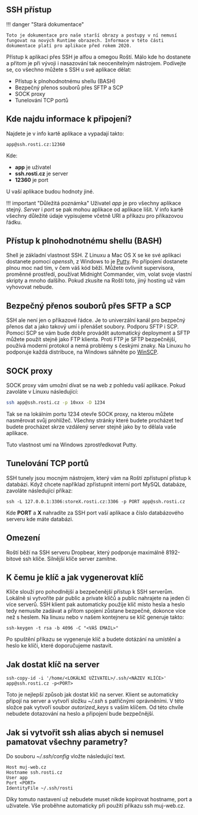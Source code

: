 ## SSH přístup

!!! danger "Stará dokumentace"

    Toto je dokumentace pro naše starší obrazy a postupy v ní nemusí fungovat na nových Runtime obrazech. Informace v této části dokumentace platí pro aplikace před rokem 2020.

Přístup k aplikaci přes SSH je alfou a omegou Roští. Málo kde ho dostanete a přitom je při vývoji i nasazování tak neocenitelným nástrojem. Podívejte se, co všechno můžete s SSH u své aplikace dělat:

- Přístup k plnohodnotnému shellu (BASH)
- Bezpečný přenos souborů přes SFTP a SCP
- SOCK proxy
- Tunelování TCP portů

## Kde najdu informace k připojení?

Najdete je v info kartě aplikace a vypadají takto:

    app@ssh.rosti.cz:12360

Kde:

* **app** je uživatel
* **ssh.rosti.cz** je server
* **12360** je port

U vaší aplikace budou hodnoty jiné.

!!! important "Důležitá poznámka"
    Uživatel *app* je pro všechny aplikace stejný. *Server* i *port* se pak mohou aplikace od aplikace lišit. V info kartě všechny důležité údaje vypisujeme včetně URI a příkazu pro příkazovou řádku.

## Přístup k plnohodnotnému shellu (BASH)

Shell je základní vlastnost SSH. Z Linuxu a Mac OS X se ke své aplikaci dostanete pomocí *openssh*, z Windows to je [Putty](http://www.putty.org/). Po přípojení dostanete plnou moc nad tím, v čem váš kód běží. Můžete ovlivnit supervisora, proměnné prostředí, používat Midnight Commander, vim, volat svoje vlastní skripty a mnoho dalšího. Pokud zkusíte na Roští toto, jiný hosting už vám vyhovovat nebude.

## Bezpečný přenos souborů přes SFTP a SCP

SSH ale není jen o příkazové řádce. Je to univerzální kanál pro bezpečný přenos dat a jako takový umí i přenášet soubory. Podporu SFTP i SCP. Pomocí SCP se vám bude dobře provádět automatický deployment a SFTP můžete použít stejně jako FTP klienta. Proti FTP je SFTP bezpečnější, používá moderní protokol a nemá problémy s českými znaky. Na Linuxu ho podporuje každá distribuce, na Windows sáhněte po [WinSCP](https://winscp.net/eng/download.php).

## SOCK proxy

SOCK proxy vám umožní dívat se na web z pohledu vaší aplikace. Pokud zavoláte v Linuxu následující:

```bash
ssh app@ssh.rosti.cz -p 10xxx -D 1234
```

Tak se na lokálním portu 1234 otevře SOCK proxy, na kterou můžete nasměrovat svůj prohlížeč. Všechny stránky které budete procházet teď budete procházet skrze vzdálený server stejně jako by to dělala vaše aplikace.

Tuto vlastnost umí na Windows zprostředkovat Putty.

## Tunelování TCP portů

SSH tunely jsou mocným nástrojem, který vám na Roští zpřístupní přístup k databázi. Když chcete například zpřístupnit interní port MySQL databáze, zavoláte následující příkaz:

    ssh -L 127.0.0.1:3306:storeX.rosti.cz:3306 -p PORT app@ssh.rosti.cz

Kde **PORT** a **X** nahradíte za SSH port vaší aplikace a číslo databázového serveru kde máte databázi. 


## Omezení

Roští běží na SSH serveru Dropbear, který podporuje maximálně 8192-bitové ssh klíče. Silnější klíče server zamítne.

## K čemu je klíč a jak vygenerovat klíč

Klíče slouží pro pohodlnější a bezpečenější přístup k SSH serverům. Lokálně si vytvoříte pár public a private klíčů a public nahrajete na jeden či více serverů. SSH klient pak automaticky použije klíč místo hesla a heslo tedy nemusíte zadávat a přitom spojení zůstane bezpečné, dokonce více než s heslem. Na linuxu nebo v našem kontejneru se klíč generuje takto:

    ssh-keygen -t rsa -b 4096 -C "<VÁŠ EMAIL>"

Po spuštění příkazu se vygeneruje klíč a budete dotázání na umístění a heslo ke klíči, které doporučujeme nastavit.

## Jak dostat klíč na server

    ssh-copy-id -i '/home/<LOKÁLNÍ UŽIVATEL>/.ssh/<NÁZEV KLÍČE>' app@ssh.rosti.cz -p<PORT>

Toto je nejlepší způsob jak dostat klíč na server. Klient se automaticky připojí na server a vytvoří složku *~/.ssh* s patřičnými oprávněními. V této složce pak vytvoří soubor *autorized_keys* s vaším klíčem. Od této chvíle nebudete dotazování na heslo a připojení bude bezpečnější.

## Jak si vytvořit ssh alias abych si nemusel pamatovat všechny parametry?

Do souboru *~/.ssh/config* vložte následující text.

    Host muj-web.cz
    Hostname ssh.rosti.cz
    User app
    Port <PORT>
    IdentityFile ~/.ssh/rosti

Díky tomuto nastavení už nebudete muset nikde kopírovat hostname, port a uživatele. Vše proběhne automaticky při použití příkazu ssh muj-web.cz.
